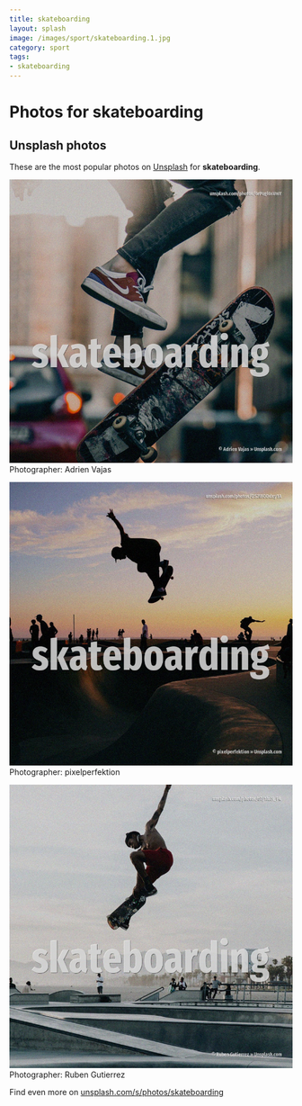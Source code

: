 ```yaml
---
title: skateboarding
layout: splash
image: /images/sport/skateboarding.1.jpg
category: sport
tags:
- skateboarding
---
```

# Photos for skateboarding
 
## Unsplash photos
These are the most popular photos on [Unsplash](https://unsplash.com) for **skateboarding**.
 
![skateboarding](/images/sport/skateboarding.1.jpg)
Photographer:  Adrien Vajas
 
![skateboarding](/images/sport/skateboarding.2.jpg)
Photographer:  pixelperfektion
 
![skateboarding](/images/sport/skateboarding.3.jpg)
Photographer:  Ruben Gutierrez
 
Find even more on [unsplash.com/s/photos/skateboarding](https://unsplash.com/s/photos/skateboarding)
 
